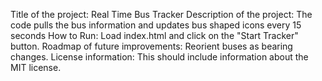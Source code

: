 Title of the project: Real Time Bus Tracker
Description of the project: The code pulls the bus information and updates bus shaped icons every 15 seconds
How to Run: Load index.html and click on the "Start Tracker" button.
Roadmap of future improvements: Reorient buses as bearing changes.
License information: This should include information about the MIT license. 
